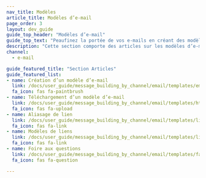 ```yaml
---
nav_title: Modèles
article_title: Modèles d’e-mail
page_order: 3
layout: dev_guide
guide_top_header: "Modèles d’e-mail"
guide_top_text: "Peaufinez la portée de vos e-mails en créant des modèles d’e-mail adaptés, personnalisés et centrés sur la marque dans Braze. Consultez ces articles pour apprendre comment créer ou télécharger des modèles d’e-mail ainsi que comment tirer parti des modèles de lien d’e-mail et de l’aliasage de lien."
description: "Cette section comporte des articles sur les modèles d’e-mail, les modèles de lien d’e-mail, l’aliasage de lien et plus encore."
channel:
  - e-mail

guide_featured_title: "Section Articles"
guide_featured_list:
- name: Création d’un modèle d’e-mail
  link: /docs/user_guide/message_building_by_channel/email/templates/email_template/
  fa_icon: fas fa-paintbrush
- name: Téléchargement d’un modèle d’e-mail
  link: /docs/user_guide/message_building_by_channel/email/templates/html_email_template/
  fa_icon: fas fa-upload
- name: Aliasage de lien
  link: /docs/user_guide/message_building_by_channel/email/templates/link_aliasing/
  fa_icon: fas fa-link
- name: Modèles de liens
  link: /docs/user_guide/message_building_by_channel/email/templates/link_template/
  fa_icon: fas fa-link
- name: Foire aux questions
  link: /docs/user_guide/message_building_by_channel/email/templates/faq/
  fa_icon: fas fa-question

---
```

<br><br>